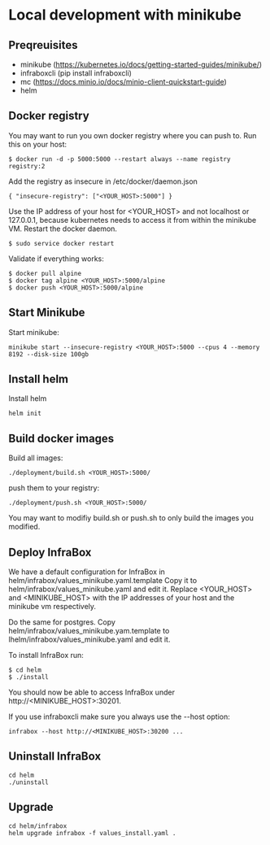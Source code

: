 # Local development with minikube

## Preqreuisites
- minikube (https://kubernetes.io/docs/getting-started-guides/minikube/)
- infraboxcli (pip install infraboxcli)
- mc (https://docs.minio.io/docs/minio-client-quickstart-guide)
- helm

## Docker registry
You may want to run you own docker registry where you can push to. Run this on your host:

    $ docker run -d -p 5000:5000 --restart always --name registry registry:2

Add the registry as insecure in /etc/docker/daemon.json

    { "insecure-registry": ["<YOUR_HOST>:5000"] }

Use the IP address of your host for <YOUR\_HOST> and not localhost or 127.0.0.1, because kubernetes needs to access it from within the minikube VM.
Restart the docker daemon.

    $ sudo service docker restart

Validate if everything works:

    $ docker pull alpine
    $ docker tag alpine <YOUR_HOST>:5000/alpine
    $ docker push <YOUR_HOST>:5000/alpine

## Start Minikube
Start minikube:

    minikube start --insecure-registry <YOUR_HOST>:5000 --cpus 4 --memory 8192 --disk-size 100gb

## Install helm

Install helm

    helm init

## Build docker images

Build all images:

    ./deployment/build.sh <YOUR_HOST>:5000/

push them to your registry:

    ./deployment/push.sh <YOUR_HOST>:5000/

You may want to modifiy build.sh or push.sh to only build the images you modified.

## Deploy InfraBox
We have a default configuration for InfraBox in helm/infrabox/values_minikube.yaml.template
Copy it to helm/infrabox/values_minikube.yaml and edit it.
Replace <YOUR_HOST> and <MINIKUBE_HOST> with the IP addresses of your host and the minikube vm respectively.

Do the same for postgres. Copy helm/infrabox/values_minikube.yam.template to lhelm/infrabox/values_minikube.yaml and edit it.

To install InfraBox run:

    $ cd helm
    $ ./install

You should now be able to access InfraBox under http://<MINIKUBE_HOST>:30201.

If you use infraboxcli make sure you always use the --host option:

    infrabox --host http://<MINIKUBE_HOST>:30200 ...

## Uninstall InfraBox

    cd helm
    ./uninstall

## Upgrade

    cd helm/infrabox
    helm upgrade infrabox -f values_install.yaml .

